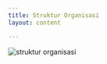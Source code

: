 ```yaml
---
title: Struktur Organisasi
layout: content

---
```

<picture>
    <source media="(max-width:1000px)" srcset="{{ site.base_url }}/assets/images/struktur-organisasi-mobile.jpg">
    <img src="{{ site.base_url }}/assets/images/Struktur-Organisasi.jpg" alt="struktur organisasi">
</picture>